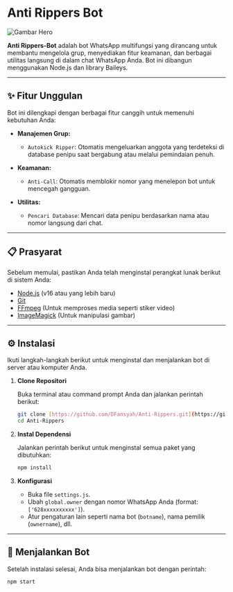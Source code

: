 # Anti Rippers Bot

![Gambar Hero](https://i.imgur.com/IDotbWR.png) 

**Anti Rippers-Bot** adalah bot WhatsApp multifungsi yang dirancang untuk membantu mengelola grup, menyediakan fitur keamanan, dan berbagai utilitas langsung di dalam chat WhatsApp Anda. Bot ini dibangun menggunakan Node.js dan library Baileys.

---

## ✨ Fitur Unggulan

Bot ini dilengkapi dengan berbagai fitur canggih untuk memenuhi kebutuhan Anda:

-   **Manajemen Grup:**
    -   `Autokick Ripper`: Otomatis mengeluarkan anggota yang terdeteksi di database penipu saat bergabung atau melalui pemindaian penuh.

-   **Keamanan:**
    -   `Anti-Call`: Otomatis memblokir nomor yang menelepon bot untuk mencegah gangguan.

-   **Utilitas:**
    -   `Pencari Database`: Mencari data penipu berdasarkan nama atau nomor langsung dari chat.

---

## 📋 Prasyarat

Sebelum memulai, pastikan Anda telah menginstal perangkat lunak berikut di sistem Anda:

-   [Node.js](https://nodejs.org/en/) (v16 atau yang lebih baru)
-   [Git](https://git-scm.com/downloads)
-   [FFmpeg](https://ffmpeg.org/download.html) (Untuk memproses media seperti stiker video)
-   [ImageMagick](https://imagemagick.org/script/download.php) (Untuk manipulasi gambar)

---

## ⚙️ Instalasi

Ikuti langkah-langkah berikut untuk menginstal dan menjalankan bot di server atau komputer Anda.

1.  **Clone Repositori**

    Buka terminal atau command prompt Anda dan jalankan perintah berikut:

    ```bash
    git clone [https://github.com/DFansyah/Anti-Rippers.git](https://github.com/DFansyah/Anti-Rippers.git)
    cd Anti-Rippers
    ```

2.  **Instal Dependensi**

    Jalankan perintah berikut untuk menginstal semua paket yang dibutuhkan:

    ```bash
    npm install
    ```

3.  **Konfigurasi**

    -   Buka file `settings.js`.
    -   Ubah `global.owner` dengan nomor WhatsApp Anda (format: `['628xxxxxxxxxx']`).
    -   Atur pengaturan lain seperti nama bot (`botname`), nama pemilik (`ownername`), dll.

---

## 🚀 Menjalankan Bot

Setelah instalasi selesai, Anda bisa menjalankan bot dengan perintah:

```bash
npm start